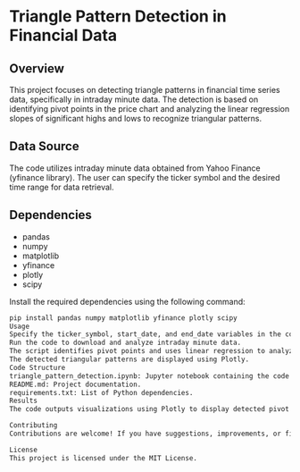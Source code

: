 # Triangle Pattern Detection in Financial Data

## Overview
This project focuses on detecting triangle patterns in financial time series data, specifically in intraday minute data. The detection is based on identifying pivot points in the price chart and analyzing the linear regression slopes of significant highs and lows to recognize triangular patterns.

## Data Source
The code utilizes intraday minute data obtained from Yahoo Finance (yfinance library). The user can specify the ticker symbol and the desired time range for data retrieval.

## Dependencies
- pandas
- numpy
- matplotlib
- yfinance
- plotly
- scipy

Install the required dependencies using the following command:
```bash
pip install pandas numpy matplotlib yfinance plotly scipy
Usage
Specify the ticker_symbol, start_date, and end_date variables in the code.
Run the code to download and analyze intraday minute data.
The script identifies pivot points and uses linear regression to analyze slope patterns.
The detected triangular patterns are displayed using Plotly.
Code Structure
triangle_pattern_detection.ipynb: Jupyter notebook containing the code for triangle pattern detection.
README.md: Project documentation.
requirements.txt: List of Python dependencies.
Results
The code outputs visualizations using Plotly to display detected pivot points and linear regression slopes for triangle patterns.

Contributing
Contributions are welcome! If you have suggestions, improvements, or find issues, please open an issue or submit a pull request.

License
This project is licensed under the MIT License.
